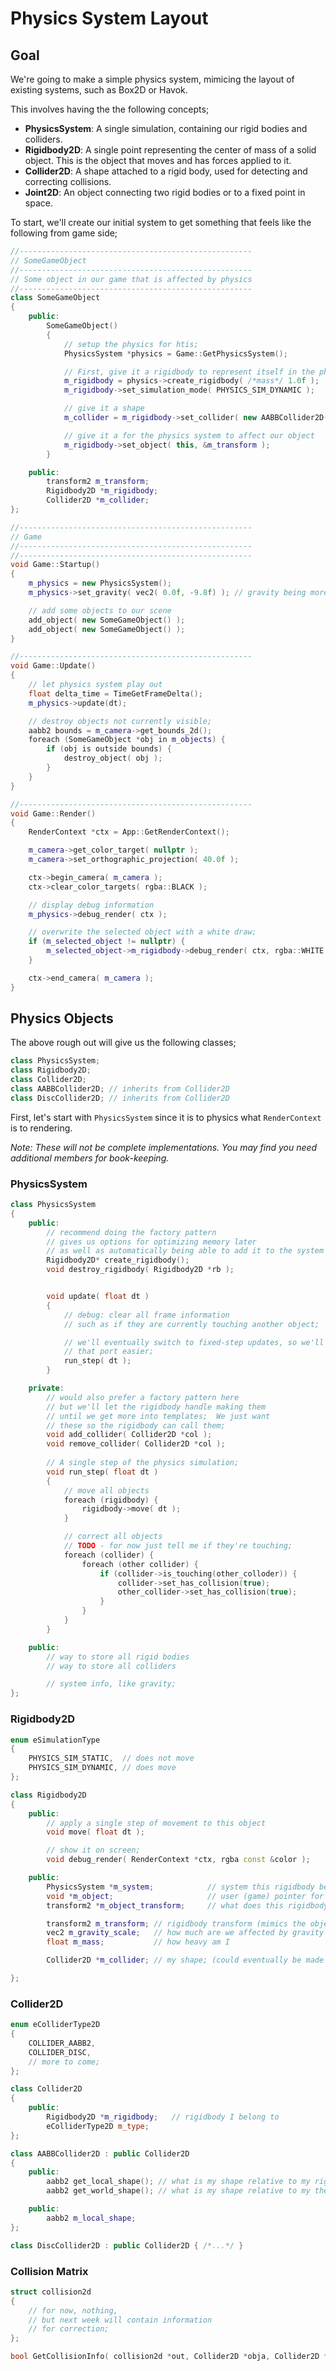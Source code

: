 Physics System Layout
======

## Goal
We're going to make a simple physics system, mimicing the layout of existing systems, such as Box2D or Havok.

This involves having the the following concepts; 

- **PhysicsSystem**:  A single simulation, containing our rigid bodies and colliders.  
- **Rigidbody2D**:  A single point representing the center of mass of a solid object.  This is the object that moves and has forces applied to it. 
- **Collider2D**:  A shape attached to a rigid body, used for detecting and correcting collisions. 
- **Joint2D**:  An object connecting two rigid bodies or to a fixed point in space.  

To start, we'll create our initial system to get something that feels like the following from game side; 

```cpp
//----------------------------------------------------
// SomeGameObject
//----------------------------------------------------
// Some object in our game that is affected by physics
//----------------------------------------------------
class SomeGameObject
{
	public:
		SomeGameObject()
		{
			// setup the physics for htis; 
			PhysicsSystem *physics = Game::GetPhysicsSystem(); 

			// First, give it a rigidbody to represent itself in the physics system
			m_rigidbody = physics->create_rigidbody( /*mass*/ 1.0f );
			m_rigidbody->set_simulation_mode( PHYSICS_SIM_DYNAMIC ); 

			// give it a shape
			m_collider = m_rigidbody->set_collider( new AABBCollider2D(vec2::ZERO, vec2(1.0f, 1.0f)) );  

			// give it a for the physics system to affect our object
			m_rigidbody->set_object( this, &m_transform ); 
		}

	public:
		transform2 m_transform; 
		Rigidbody2D *m_rigidbody;
		Collider2D *m_collider; 
};

//----------------------------------------------------
// Game
//----------------------------------------------------
//----------------------------------------------------
void Game::Startup()
{
	m_physics = new PhysicsSystem(); 
	m_physics->set_gravity( vec2( 0.0f, -9.8f) ); // gravity being more of a global acceleration

	// add some objects to our scene
	add_object( new SomeGameObject() ); 
	add_object( new SomeGameObject() ); 
}

//----------------------------------------------------
void Game::Update()
{
	// let physics system play out
	float delta_time = TimeGetFrameDelta(); 
	m_physics->update(dt); 

	// destroy objects not currently visible; 
	aabb2 bounds = m_camera->get_bounds_2d(); 
	foreach (SomeGameObject *obj in m_objects) {
		if (obj is outside bounds) {
			destroy_object( obj ); 
		}
	}
}

//----------------------------------------------------
void Game::Render()
{
	RenderContext *ctx = App::GetRenderContext(); 

	m_camera->get_color_target( nullptr ); 
	m_camera->set_orthographic_projection( 40.0f ); 

	ctx->begin_camera( m_camera );
	ctx->clear_color_targets( rgba::BLACK );  

	// display debug information
	m_physics->debug_render( ctx ); 

	// overwrite the selected object with a white draw; 
	if (m_selected_object != nullptr) {
		m_selected_object->m_rigidbody->debug_render( ctx, rgba::WHITE ); 
	}

	ctx->end_camera( m_camera ); 
}
```


## Physics Objects
The above rough out will give us the following classes;

```cpp
class PhysicsSystem; 
class Rigidbody2D; 
class Collider2D; 
class AABBCollider2D; // inherits from Collider2D
class DiscCollider2D; // inherits from Collider2D
```

First, let's start with `PhysicsSystem` since it is to physics what `RenderContext` is to rendering. 

*Note: These will not be complete implementations.  You may find you need additional members for book-keeping.*

### PhysicsSystem

```cpp
class PhysicsSystem 
{
	public:
		// recommend doing the factory pattern
		// gives us options for optimizing memory later
		// as well as automatically being able to add it to the system
		Rigidbody2D* create_rigidbody(); 
		void destroy_rigidbody( Rigidbody2D *rb ); 


		void update( float dt ) 
		{
			// debug: clear all frame information
			// such as if they are currently touching another object; 

			// we'll eventually switch to fixed-step updates, so we'll call down immediately to a run_step to make
			// that port easier; 
			run_step( dt ); 
		}

	private: 
		// would also prefer a factory pattern here
		// but we'll let the rigidbody handle making them 
		// until we get more into templates;  We just want
		// these so the rigidbody can call them; 
		void add_collider( Collider2D *col ); 
		void remove_collider( Collider2D *col ); 
	
		// A single step of the physics simulation; 		
		void run_step( float dt ) 
		{
			// move all objects
			foreach (rigidbody) {
				rigidbody->move( dt ); 
			}

			// correct all objects
			// TODO - for now just tell me if they're touching; 
			foreach (collider) {
				foreach (other collider) {
					if (collider->is_touching(other_colloder)) {
						collider->set_has_collision(true); 
						other_collider->set_has_collision(true); 
					}
				}
			}
		}

	public:
		// way to store all rigid bodies
		// way to store all colliders

		// system info, like gravity; 
}; 
```

### Rigidbody2D
```cpp
enum eSimulationType
{
	PHYSICS_SIM_STATIC,	 // does not move
	PHYSICS_SIM_DYNAMIC, // does move 
}; 

class Rigidbody2D
{
	public:
		// apply a single step of movement to this object
		void move( float dt ); 

		// show it on screen;
		void debug_render( RenderContext *ctx, rgba const &color ); 

	public:
		PhysicsSystem *m_system; 			// system this rigidbody belongs to; 
		void *m_object; 					// user (game) pointer for external use
		transform2 *m_object_transform; 	// what does this rigidbody affect

		transform2 m_transform; // rigidbody transform (mimics the object at start of frame, and used to tell the change to object at end of frame)
		vec2 m_gravity_scale;	// how much are we affected by gravity
		float m_mass;  			// how heavy am I

		Collider2D *m_collider; // my shape; (could eventually be made a set)

};
```

### Collider2D 
```cpp
enum eColliderType2D 
{
	COLLIDER_AABB2, 
	COLLIDER_DISC,
	// more to come;  
};

class Collider2D
{
	public:
		Rigidbody2D *m_rigidbody;   // rigidbody I belong to
		eColliderType2D m_type; 	 
};

class AABBCollider2D : public Collider2D  
{
	public:
		aabb2 get_local_shape(); // what is my shape relative to my rigidbody
		aabb2 get_world_shape(); // what is my shape relative to my the world

	public:
		aabb2 m_local_shape; 
};

class DiscCollider2D : public Collider2D { /*...*/ }


```

### Collision Matrix 


```cpp
struct collision2d
{
	// for now, nothing, 
	// but next week will contain information 
	// for correction; 
};

bool GetCollisionInfo( collision2d *out, Collider2D *obja, Collider2D *objb ); 
```